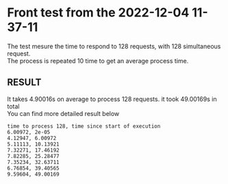 # Front test from the 2022-12-04 11-37-11

The test mesure the time to respond to 128 requests, with 128 simultaneous request.<br>
The process is repeated 10 time to get an average process time.

## RESULT

It takes 4.90016s on average to process 128 requests. it took 49.00169s in total<br>
You can find more detailed result below

```
time to process 128, time since start of execution
6.00972, 2e-05
4.12947, 6.00972
5.11113, 10.13921
7.32271, 17.46192
7.82285, 25.28477
7.35234, 32.63711
6.76854, 39.40565
9.59604, 49.00169
```
